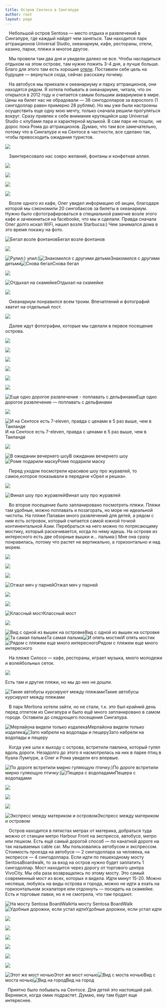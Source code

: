 ```yaml
---
title: Остров Сентоса в Сингапуре
author: root
layout: page
---
```

&nbsp; &nbsp;Небольшой остров Sentosa &#8212; место отдыха и развлечений в Сингапуре, где каждый найдет чем заняться. Там находится парк аттракционов Universal Studio, океанариум, кафе, рестораны, отели, казино, парки, пляжи и многое другое.&nbsp;

&nbsp; &nbsp;Мы провели там два дня и увидели далеко не все. Чтобы насладиться отдыхом на этом острове, там нужно пожить 3-4 дня, а лучше больше. Благо для этого там есть хорошие <a target="_blank" href="http://www.agoda.com/ru-ru/pages/agoda/default/DestinationSearchResult.aspx?asq=bvatKTkHKc79qzK%2bvvxpogAC66%2fsCj7%2b%2f%2f95Ttofd15D6RVsPvGS6m4o3S9umOGoUEc0LrMHkbHBr7jnDnO8jrUcfzQBgntofTFu8gUrhMvMrQSUcspdwRQahYWCZk1QexnQ503eD0GNILiNancwhDc%2fb%2ffr%2fLtb0ikdMwMFhvJ2XPG0ufByKUYfvGqXDyE5IArhliN19aEg57pfu%2f9xug%3d%3d&tick=635415693343&cid=1647807">отели</a>. Поставили себе цель на будущее &#8212; вернуться сюда, сейчас расскажу почему.

&nbsp; &nbsp;На автобусе мы приехали к океанариуму и парку аттракционов, они находятся рядом. Я хотела побывать в океанариуме, читала, что он открылся в 2012 году и считается самым большим аквариумом в мире. Цены на билет нас не обрадовали &#8212; 38 сингодолларов за взрослого&nbsp;(1 сингодоллар равен примерно 28 рублям). Но мы уже были настроены осуществить еще одну мою мечту, только сначала решили прогуляться вокруг. Сразу привлек к себе внимание крутящийся шар Universal Studio с клубами пара и характерной музыкой. В сам парк не пошли, &nbsp;не дорос пока Рома до аттракционов. Думаю, что там все замечательно, потому что в Сингапуре и на Сентосе в частности, все сделано так, чтобы превосходить ожидания туристов.

![][1]

<p id="yui_3_17_2_1_1405525806358_62646">
  &nbsp; &nbsp;Заинтересовало нас озеро желаний, фонтаны и конфетная аллея.
</p>

![][2]

![][3]

![][4]

![][5]

&nbsp; &nbsp;Возле одного из кафе, Олег увидел информацию об акции, благодаря которой мы сэкономили 20 сингобаксов за билеты в океанариум. Нужно было сфотографироваться в специальной рамочке возле этого кафе и зачекиниться на facebooke, что мы и сделали. Правда сначала Олег долго искал WiFi, нашел возле Starbucsa:) Чем занимался дома в это время покажу на фото.

![Бегал возле фонтанов][6]Бегал возле фонтанов 

![][7]

![Рулил:)][8] улил:)![Знакомился с другими детьми][9]Знакомился с другими детьми![Снова бегал][10]Снова бегал 

![][11]

![Отдыхал на скамейке][12]Отдыхал на скамейке 

![][13]

&nbsp; &nbsp;Океанариум понравился всем троим. Впечатлений и фотографий хватит на отдельный пост.

![][14]

&nbsp; &nbsp;Далее идут фотографии, которые мы сделали в первое посещение острова.

![][15]

![][16]

![][17]

![][18]

![][19]

![][20]

![Еще одно дорогое развлечение - поплавать с дельфинами][21]Еще одно дорогое развлечение &#8212; поплавать с дельфинами 

![][22]

![И на Сентосе есть 7-eleven, правда с ценами в 5 раз выше, чем в Таиланде][23]И на Сентосе есть 7-eleven, правда с ценами в 5 раз выше, чем в Таиланде 

![][24]

![В ожидании вечернего шоу][25]В ожидании вечернего шоу![Роме подарили маску][26]Роме подарили маску 

&nbsp; &nbsp;Перед уходом посмотрели красивое шоу про журавлей, то самое,которое показывали в передаче &#171;Орел и решка&#187;.

![][27]

![Финал шоу про журавлей][28]Финал шоу про журавлей 

&nbsp; &nbsp;Во второе посещение было запланировано посмотреть пляжи. Пляжи там удобные, можно поплавать и позагорать, но море не идеальной чистоты. На пляже Палаван много развлечений для детей, а рядом с ним есть островок, который считается самой южной точкой континентальной Азии. Перебраться на него можно по потрясающему мостику, который раскачивается, когда по нему идешь. На острове из интересного есть две обзорные вышки и&#8230; пальма:) Мне она сразу понравилась, потому что растет не вертикально, а горизонтально и над морем.

![][29]

![][30]

![][31]

![Отжал мяч у парней][32]Отжал мяч у парней 

![][33]

![][34]

![Классный мост][35]Классный мост 

![][36]

![Вид с одной из вышек на островке][37]Вид с одной из вышек на островке![Та самая пальма][38]Та самая пальма![И опять мостик][39]И опять мостик![Рядом с пляжем еще много интересного][40]Рядом с пляжем еще много интересного 

&nbsp; &nbsp;На пляже Силосо &#8212; кафе, рестораны, играет музыка, много молодежи и волейбольных сеток.

![][41]

Есть там и другие пляжи, но мы до них не дошли.

![Такие автобусы курсируют между пляжами][42]Такие автобусы курсируют между пляжами 

<p id="yui_3_17_2_1_1405525806358_186287">
  &nbsp; &nbsp;В парк Merliona хотели зайти, но не стали, т.к. это был крайний день перед отлетом из Сингапура и было ещё много запланировано в самом городе. Оставили до следующего посещения Сингапура.&nbsp;
</p>

![Мерлайона видели только издалека][43]Мерлайона видели только издалека![Зато набрели на водопады и пещеру][44]Зато набрели на водопады и пещеру 

&nbsp; &nbsp;Когда уже шли к выходу с острова, встретили павлина, который гулял вдоль дороги. Незадолго до этого я насмотрелась на них в парке птиц в Куала Лумпуре, а Олег и Рома увидели его впервые.&nbsp;

![По дороге встретили мирно гуляющую птичку:)][45]По дороге встретили мирно гуляющую птичку:)![Пещера с водопадами][46]Пещера с водопадами 

![][47]

![][48]

![][49]

![Экспресс между материком и островом][50]Экспресс между материком и островом 

<p id="yui_3_17_2_1_1405525806358_198369">
  &nbsp; &nbsp;Остров находится в пятистах метрах от материка, добраться туда можно от&nbsp;станции метро Harbour Front&nbsp;на экспрессе, автобусе, метро или пешком. Есть ещё самый дорогой способ &#8212; по канатной дороге на так называемых cable car. Мы пользовались автобусом и экспрессом. Стоимость проезда на автобусе &#8212; 2 сингодоллара за человека, на экспрессе &#8212; 4 сингодоллара. Если идти по пешеходному мосту SentosaBoardwalk, то за вход на остров нужно будет заплатить 1 сингодоллар. Мост находится через дорогу от торгового центра VivoCity. Мы оба раза возвращались по этому мосту. Это самый современный мост из всех, которых я видела. Идти минут 15-20. Можно неспеша, любуясь на виды острова и города, можно не идти а ехать на горизонтальном эскалаторе или отдохнуть &#8212; посидеть на скамейке. Есть и торговые лавки, но я не смотрела, что там продают.&nbsp;
</p>

![На мосту Sentosa BoardWalk][51]На мосту Sentosa BoardWalk![Удобные дорожки, если устал идти][52]Удобные дорожки, если устал идти 

![][53]

![][54]

![][55]

![][56]

![][57]

![][58]

![Этот же мост ночью][59]Этот же мост ночью![Вид с моста ночью][60]Вид с моста ночью![Вид на город][61]Вид на город 

<p id="yui_3_17_2_1_1405525806358_198370">
  &nbsp; Приятно было побывать на Сентосе. Для детей это настоящий рай. Вернемся, когда омик подрастет. Думаю, ему там будет еще интереснее.
</p>

<p id="yui_3_17_2_1_1405525806358_198371">
  &nbsp; &nbsp;
</p>

<p id="yui_3_17_2_1_1405525806358_198372">
  &nbsp; &nbsp;
</p>

 [1]: /images/2014-04-04-ostrov-sentosa-v-singapure/1.jpg
 [2]: /images/2014-04-04-ostrov-sentosa-v-singapure/2.jpg
 [3]: /images/2014-04-04-ostrov-sentosa-v-singapure/3.jpg
 [4]: /images/2014-04-04-ostrov-sentosa-v-singapure/4.jpg
 [5]: /images/2014-04-04-ostrov-sentosa-v-singapure/5.jpg
 [6]: /images/2014-04-04-ostrov-sentosa-v-singapure/6.jpg
 [7]: /images/2014-04-04-ostrov-sentosa-v-singapure/7.jpg
 [8]: /images/2014-04-04-ostrov-sentosa-v-singapure/8.jpg
 [9]: /images/2014-04-04-ostrov-sentosa-v-singapure/9.jpg
 [10]: /images/2014-04-04-ostrov-sentosa-v-singapure/10.jpg
 [11]: /images/2014-04-04-ostrov-sentosa-v-singapure/11.jpg
 [12]: /images/2014-04-04-ostrov-sentosa-v-singapure/12.jpg
 [13]: /images/2014-04-04-ostrov-sentosa-v-singapure/13.jpg
 [14]: /images/2014-04-04-ostrov-sentosa-v-singapure/14.jpg
 [15]: /images/2014-04-04-ostrov-sentosa-v-singapure/15.jpg
 [16]: /images/2014-04-04-ostrov-sentosa-v-singapure/16.jpg
 [17]: /images/2014-04-04-ostrov-sentosa-v-singapure/17.jpg
 [18]: /images/2014-04-04-ostrov-sentosa-v-singapure/18.jpg
 [19]: /images/2014-04-04-ostrov-sentosa-v-singapure/19.jpg
 [20]: /images/2014-04-04-ostrov-sentosa-v-singapure/20.jpg
 [21]: /images/2014-04-04-ostrov-sentosa-v-singapure/21.jpg
 [22]: /images/2014-04-04-ostrov-sentosa-v-singapure/22.jpg
 [23]: /images/2014-04-04-ostrov-sentosa-v-singapure/23.jpg
 [24]: /images/2014-04-04-ostrov-sentosa-v-singapure/24.jpg
 [25]: /images/2014-04-04-ostrov-sentosa-v-singapure/25.jpg
 [26]: /images/2014-04-04-ostrov-sentosa-v-singapure/26.jpg
 [27]: /images/2014-04-04-ostrov-sentosa-v-singapure/27.jpg
 [28]: /images/2014-04-04-ostrov-sentosa-v-singapure/28.jpg
 [29]: /images/2014-04-04-ostrov-sentosa-v-singapure/29.jpg
 [30]: /images/2014-04-04-ostrov-sentosa-v-singapure/30.jpg
 [31]: /images/2014-04-04-ostrov-sentosa-v-singapure/31.jpg
 [32]: /images/2014-04-04-ostrov-sentosa-v-singapure/32.jpg
 [33]: /images/2014-04-04-ostrov-sentosa-v-singapure/33.jpg
 [34]: /images/2014-04-04-ostrov-sentosa-v-singapure/34.jpg
 [35]: /images/2014-04-04-ostrov-sentosa-v-singapure/35.jpg
 [36]: /images/2014-04-04-ostrov-sentosa-v-singapure/36.jpg
 [37]: /images/2014-04-04-ostrov-sentosa-v-singapure/37.jpg
 [38]: /images/2014-04-04-ostrov-sentosa-v-singapure/38.jpg
 [39]: /images/2014-04-04-ostrov-sentosa-v-singapure/39.jpg
 [40]: /images/2014-04-04-ostrov-sentosa-v-singapure/40.jpg
 [41]: /images/2014-04-04-ostrov-sentosa-v-singapure/41.jpg
 [42]: /images/2014-04-04-ostrov-sentosa-v-singapure/42.jpg
 [43]: /images/2014-04-04-ostrov-sentosa-v-singapure/43.jpg
 [44]: /images/2014-04-04-ostrov-sentosa-v-singapure/44.jpg
 [45]: /images/2014-04-04-ostrov-sentosa-v-singapure/45.jpg
 [46]: /images/2014-04-04-ostrov-sentosa-v-singapure/46.jpg
 [47]: /images/2014-04-04-ostrov-sentosa-v-singapure/47.jpg
 [48]: /images/2014-04-04-ostrov-sentosa-v-singapure/48.jpg
 [49]: /images/2014-04-04-ostrov-sentosa-v-singapure/49.jpg
 [50]: /images/2014-04-04-ostrov-sentosa-v-singapure/50.jpg
 [51]: /images/2014-04-04-ostrov-sentosa-v-singapure/51.jpg
 [52]: /images/2014-04-04-ostrov-sentosa-v-singapure/52.jpg
 [53]: /images/2014-04-04-ostrov-sentosa-v-singapure/53.jpg
 [54]: /images/2014-04-04-ostrov-sentosa-v-singapure/54.jpg
 [55]: /images/2014-04-04-ostrov-sentosa-v-singapure/55.jpg
 [56]: /images/2014-04-04-ostrov-sentosa-v-singapure/56.jpg
 [57]: /images/2014-04-04-ostrov-sentosa-v-singapure/57.jpg
 [58]: /images/2014-04-04-ostrov-sentosa-v-singapure/58.jpg
 [59]: /images/2014-04-04-ostrov-sentosa-v-singapure/59.jpg
 [60]: /images/2014-04-04-ostrov-sentosa-v-singapure/60.jpg
 [61]: /images/2014-04-04-ostrov-sentosa-v-singapure/61.jpg